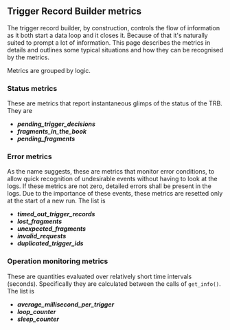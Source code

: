 ## Trigger Record Builder metrics

The trigger record builder, by construction, controls the flow of information as it both start a data loop and it closes it.
Because of that it's naturally suited to prompt a lot of information.
This page describes the metrics in details and outlines some typical situations and how they can be recognised by the metrics.

Metrics are grouped by logic.

### Status metrics

These are metrics that report instantaneous glimps of the status of the TRB. They are
+ ***pending_trigger_decisions*** 
+ ***fragments_in_the_book***
+ ***pending_fragments***


### Error metrics

As the name suggests, these are metrics that monitor error conditions, to allow quick recognition of undesirable events without having to look at the logs. 
If these metrics are not zero, detailed errors shall be present in the logs. 
Due to the importance of these events, these metrics are resetted only at the start of a new run.
The list is
+ ***timed_out_trigger_records***
+ ***lost_fragments***
+ ***unexpected_fragments***
+ ***invalid_requests***
+ ***duplicated_trigger_ids***


### Operation monitoring metrics 

These are quantities evaluated over relatively short time intervals (seconds). Specifically they are calculated between the calls of `get_info()`. The list is
+ ***average_millisecond_per_trigger***
+ ***loop_counter***
+ ***sleep_counter***

